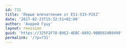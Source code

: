 ```yaml
---
id: 731
title: 'Перые впечатления от ES1-533-P2EZ'
date: '2017-02-23T15:32:51+02:00'
author: 'Андрей Гуцу'
layout: revision
guid: 'https://325F2F78-B9E2-4EBC-8A92-9BBD924B9499'
permalink: '/?p=731'
---
```


